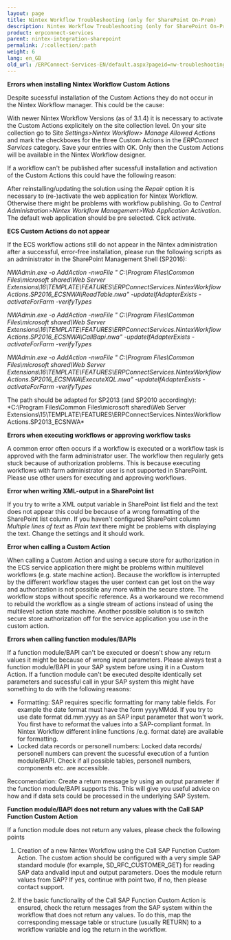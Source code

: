 ```yaml
---
layout: page
title: Nintex Workflow Troubleshooting (only for SharePoint On-Prem)
description: Nintex Workflow Troubleshooting (only for SharePoint On-Prem)
product: erpconnect-services
parent: nintex-integration-sharepoint
permalink: /:collection/:path
weight: 6
lang: en_GB
old_url: /ERPConnect-Services-EN/default.aspx?pageid=nw-troubleshooting
---
```


**Errors when installing Nintex Workflow Custom Actions**

Despite sucessful installation of the Custom Actions they do not occur in the Nintex Workflow manager. This could be the cause:

With newer Nintex Workflow Versions (as of 3.1.4) it is necessary to activate the Custom Actions explicitely on the site collection level. On your site collection go to Site *Settings>Nintex Workflow> Manage Allowed Actions* and mark the checkboxes for the three Custom Actions in the *ERPConnect Services* category. Save your entries with OK. Only then the Custom Actions will be available in the Nintex Workflow designer.

If a workflow can't be published after sucessfull installation and activation of the Custom Actions this could have the following reason:

After reinstalling/updating the solution using the *Repair* option it is necessary to (re-)activate the web application for Nintex Workflow. Otherwise there might be problems with workflow publishing. Go to *Central Administration>Nintex Workflow Management>Web Application Activation*. The default web application should be pre selected. Click activate.   

**ECS Custom Actions do not appear** 

If the ECS workflow actions still do not appear in the Nintex administration after a successful, error-free installation, please run the following scripts as an administrator in the SharePoint Management Shell (SP2016):


*NWAdmin.exe -o AddAction -nwaFile " C:\Program Files\Common Files\microsoft shared\Web Server Extensions\16\TEMPLATE\FEATURES\ERPConnectServices.NintexWorkflowActions.SP2016_ECSNWA\ReadTable.nwa" -updateIfAdapterExists -activateForFarm -verifyTypes*

*NWAdmin.exe -o AddAction -nwaFile " C:\Program Files\Common Files\microsoft shared\Web Server Extensions\16\TEMPLATE\FEATURES\ERPConnectServices.NintexWorkflowActions.SP2016_ECSNWA\CallBapi.nwa" -updateIfAdapterExists -activateForFarm -verifyTypes*

*NWAdmin.exe -o AddAction -nwaFile " C:\Program Files\Common Files\microsoft shared\Web Server Extensions\16\TEMPLATE\FEATURES\ERPConnectServices.NintexWorkflowActions.SP2016_ECSNWA\ExecuteXQL.nwa" -updateIfAdapterExists -activateForFarm -verifyTypes*

The path should be adapted for SP2013 (and SP2010 accordingly):<br>
*C:\Program Files\Common Files\microsoft shared\Web Server Extensions\15\TEMPLATE\FEATURES\ERPConnectServices.NintexWorkflowActions.SP2013_ECSNWA\*


**Errors when executing workflows or approving workflow tasks**

A common error often occurs if a workflow is executed or a workflow task is approved with the farm administrator user. The workflow then regularly gets stuck because of authorization problems. This is because executing workflows with farm administrator user is not supported in SharePoint. Please use other users for executing and approving workflows. 


**Error when writing XML-output in a SharePoint list**

If you try to write a XML output variable in SharePoint list field and the text does not appear this could be because of a wrong formatting of the SharePoint list column. If you haven't configured SharePoint column *Multiple lines of text* as *Plain text* there might be problems with displaying the text. Change the settings and it should work. 

**Error when calling a Custom Action**

When calling a Custom Action and using a secure store for authorization in the ECS service application there might be problems within multilevel workflows (e.g. state machine action). Because the workflow is interrupted by the different workflow stages the user context can get lost on the way and authorization is not possible any more within the secure store. The workflow stops without specific reference. As a workaround we recommend to rebuild the workflow as a single stream of actions instead of using the multilevel action state machine. Another possible solution is to switch secure store authorization off for the service application you use in the custom action.    

**Errors when calling function modules/BAPIs**

If a function module/BAPI can't be executed or doesn't show any return values it might be because of wrong input parameters. Please always test a function module/BAPI in your SAP system before using it in a Custom Action. If a function module can't be executed despite identically set parameters and sucessful call in ypur SAP system this might have something to do with the following reasons: 

- Formatting: SAP requires specific formatting for many table fields. For example the date format must have the form yyyyMMdd. If you try to use date format dd.mm.yyyy as an SAP input parameter that won't work. You first have to reformat the values into a SAP-compliant format. In Nintex Workflow different inline functions /e.g. format date) are available for formatting.
- Locked data records or personell numbers: Locked data records/ personell numbers can prevent the sucessful execution of a funtion module/BAPI. Check if  all possible tables, personell numbers, components etc. are accessible.   

Reccomendation: Create a return message by using an output parameter if the function module/BAPI supports this. This will give you useful advice on how and if data sets could be processed in the underlying SAP System. 

**Function module/BAPI does not return any values with the Call SAP Function Custom Action**

If a function module does not return any values, please check the following points

1. Creation of a new Nintex Workflow using the Call SAP Function Custom Action. The custom action should be configured with a very simple SAP standard module (for example, SD_RFC_CUSTOMER_GET) for reading SAP data andvalid input and output parameters. Does the module return values from SAP? If yes, continue with point two, if no, then please contact support.

2. If the basic functionality of the Call SAP Function Custom Action is ensured, check the return messages from the SAP system within the workflow that does not return any values. To do this, map the corresponding message table or structure (usually RETURN) to a workflow variable and log the return in the workflow.   